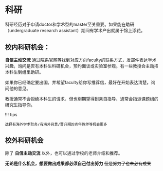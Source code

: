 # 科研

科研经历对于申请doctor和学术型的master至关重要。如果能在助研（undergraduate research assistant）期间有学术产出就属于锦上添花。

## 校内科研机会：

**自信主动交流** 通过院系官网等找到对应方向faculty的联系方式，发邮件表达学术兴趣，询问是否有本科生科研机会，预约面谈或实验室参观。有一些教授会主动招本科生到组里助研。

如果你已经确定要出国，并希望faculty给你写推荐信，最好在开始表达清楚，询问他的意见。

教授通常不会拒绝本科生的请求，但也别期望得到亲自指导，通常会指派课题组的研究生指导你。

!!! tips

    选择有海外学术职务/有海外背景/晋升期的青年教师等机会更多

## 校外科研机会

除了 **自信主动交流** 以外，也可以通过学校的老师介绍和推荐。

**无论是什么机会，想要做出成果都必须自己付出努力** ~~但是努力了也未必有成果~~